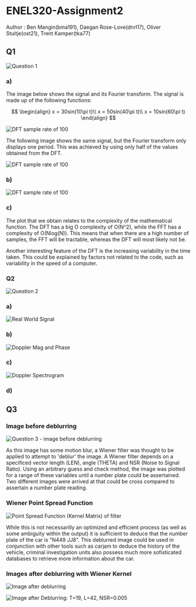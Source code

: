 # ENEL320-Assignment2
<p>Author : Ben Mangin(bma191), Daegan Rose-Love(dnrl17), Oliver Stuitje(ost21), Trent Kamper(tka77)</p>

<h2> Q1 </h2>

![Question 1](/Images/Q1.png)

<h3> a) </h3>
<p>The image below shows the signal and its Fourier transform. The signal is made up of the following functions:
</p>

$$
\begin{align}
x = 30sin(10\pi t)\\
x = 50sin(40\pi t)\\
x = 10sin(60\pi t)
\end{align}
$$


![DFT sample rate of 100](/Images/DFT%20sr=200.png)
<p>The following image shows the same signal, but the Fourier transform only displays one period. This was achieved by using only half of the values obtained from the DFT.</p>

![DFT sample rate of 100](/Images/DFT%20sr=200%20one%20period.png) 

<h3> b) </h3>

![DFT sample rate of 100](/Images/Complexity%20graph%20FFT%20VS%20DFT.png)

<h3> c) </h3>
<p>The plot that we obtain relates to the complexity of the mathematical function. The DFT has a big O complexity of O(N^2), while the FFT has a complexity of O(Nlog(N)). This means that when there are a high number of samples, the FFT will be tractable, whereas the DFT will most likely not be.

Another interesting feature of the DFT is the increasing variability in the time taken. This could be explained by factors not related to the code, such as variability in the speed of a computer.</p>

<h3>Q2</h3>

![Question 2](/Images/Q2.png)

<h3> a) </h3>

![Real World Signal](/Images/Model_of_Pulse_Doppler_Radar_Waveform.png)

<p> </p>


<h3> b) </h3>

![Doppler Mag and Phase](/Images/Doppler_Mag_and_Phase.png)

<h3> c) </h3>

![Doppler Spectrogram](/Images/Doppler_specgram.png)

<h3> d) </h3>

<h2> Q3 </h2>

<h3> Image before deblurring </h3>

![Question 3 - image before deblurring](/Images/Q3.png)

<p> 
As this image has some motion blur, a Wiener filter was thought to be applied to attempt to 'deblur' the image. A Wiener filter depends on a specificed vector length (LEN), angle (THETA) and NSR (Noise to Signal Ratio). Using an arbitrary guess and check method, the image was plotted for a range of these variables until a number plate could be assertained. Two different images were arrived at that could be cross compared to assertain a number plate reading.
</p>

<h3> Wiener Point Spread Function </h3>

![Point Spread Function (Kernel Matrix) of filter](/Images/Matrix.PNG)

<p>
While this is not necessarilly an optimized and efficient process (as well as some ambiguity within the output) it is sufficient to deduce that the number plate of the car is "N449 JJ8". This deblurred image could be used in conjunction with other tools such as carjam to deduce the history of the vehicle, criminal investigation units also possess much more sofisticated databases to retrieve more information about the car.
</p>

<h3> Images after deblurring with Wiener Kernel </h3>

![Image after deblurring](/Images/Deblurred-image.png)

![Image after Deblurring: T=19, L=42, NSR=0.005](/deblur_car_2.PNG)
